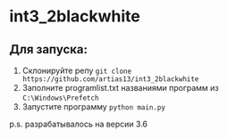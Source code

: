 # int3_2blackwhite

## Для запуска:

1. Склонируйте репу
   `git clone https://github.com/artias13/int3_2blackwhite`
2. Заполните programlist.txt названиями программ из
   `C:\Windows\Prefetch`
3. Запустите программу
   `python main.py`

p.s. разрабатывалось на версии 3.6
